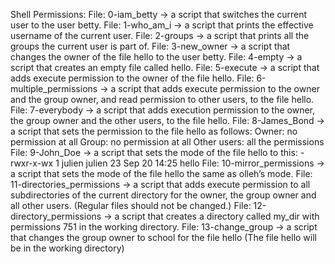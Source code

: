 Shell Permissions:
File: 0-iam_betty -> a script that switches the current user to the user betty.
File: 1-who_am_i -> a script that prints the effective username of the current user.
File: 2-groups -> a script that prints all the groups the current user is part of.
File: 3-new_owner ->  a script that changes the owner of the file hello to the user betty.
File: 4-empty ->  a script that creates an empty file called hello.
File: 5-execute ->  a script that adds execute permission to the owner of the file hello.
File: 6-multiple_permissions ->  a script that adds execute permission to the owner and the group owner, and read permission to other users, to the file hello.
File: 7-everybody ->  a script that adds execution permission to the owner, the group owner and the other users, to the file hello.
File: 8-James_Bond ->  a script that sets the permission to the file hello as follows:
  Owner: no permission at all
  Group: no permission at all
  Other users: all the permissions
File: 9-John_Doe ->  a script that sets the mode of the file hello to this:
  -rwxr-x-wx 1 julien julien 23 Sep 20 14:25 hello
File: 10-mirror_permissions ->  a script that sets the mode of the file hello the same as olleh’s mode.
File: 11-directories_permissions ->  a script that adds execute permission to all subdirectories of the current directory for the owner, the group owner and all other users. (Regular files should not be changed.)
File: 12-directory_permissions ->  a script that creates a directory called my_dir with permissions 751 in the working directory.
File: 13-change_group ->  a script that changes the group owner to school for the file hello (The file hello will be in the working directory)
